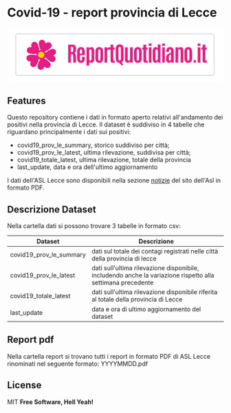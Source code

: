 # Covid-19 - report provincia di Lecce

[![N|Solid](https://raw.githubusercontent.com/alexucgit/covid19/main/logoGitHub.jpg)](http://www.reportquotidiano.it)

## Features
Questo repository contiene i dati in formato aperto relativi all'andamento dei positivi nella provincia di Lecce. Il dataset è suddiviso in 4 tabelle che riguardano principalmente i dati sui positivi:

- covid19_prov_le_summary, storico suddiviso per città;
- covid19_prov_le_latest, ultima rilevazione, suddivisa per città;
- covid19_totale_latest, ultima rilevazione, totale della provincia
- last_update, data e ora dell'ultimo aggiornamento

I dati dell'ASL Lecce sono disponibili nella sezione [notizie][asl] del sito dell'Asl in formato PDF.


## Descrizione Dataset

Nella cartella dati si possono trovare 3 tabelle in formato csv:

| Dataset | Descrizione |
| ------ | ------ |
| covid19_prov_le_summary | dati sul totale dei contagi registrati nelle città della provincia di lecce |
| covid19_prov_le_latest | dati sull'ultima rilevazione disponibile, includendo anche la variazione rispetto alla settimana precedente |
| covid19_totale_latest | dati sull'ultima rilevazione disponibile riferita al totale della provincia di Lecce |
| last_update | data e ora di ultimo aggiornamento del dataset |

## Report pdf

Nella cartella report si trovano tutti i report in formato PDF di ASL Lecce rinominati nel seguente formato: YYYYMMDD.pdf


## License
MIT
**Free Software, Hell Yeah!**

   [asl]: <https://www.sanita.puglia.it/web/asl-lecce>
  
